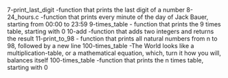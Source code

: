 7-print_last_digit -function that prints the last digit of a number
8-24_hours.c -function that prints every minute of the day of Jack Bauer, starting from 00:00 to 23:59
9-times_table - function that prints the 9 times table, starting with 0
10-add -function that adds two integers and returns the result
11-print_to_98 - function that prints all natural numbers from n to 98, followed by a new line
100-times_table -The World looks like a multiplication-table, or a mathematical equation, which, turn it how you will, balances itself
100-times_table -function that prints the n times table, starting with 0
